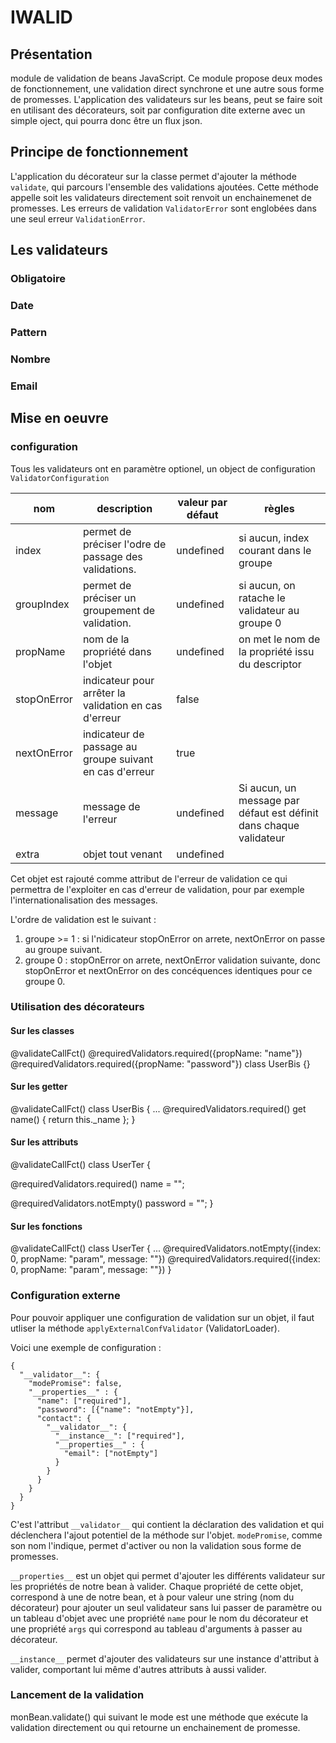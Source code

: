 # IWALID

## Présentation

module de validation de beans JavaScript. Ce module propose deux modes de fonctionnement, une validation direct synchrone et une autre sous forme de promesses.
L'application des validateurs sur les beans, peut se faire soit en utilisant des décorateurs, soit par configuration dite externe avec un simple oject, qui pourra donc
être un flux json.

## Principe de fonctionnement

L'application du décorateur sur la classe permet d'ajouter la méthode `validate`, qui parcours l'ensemble des validations ajoutées. Cette méthode appelle soit les validateurs directement soit renvoit un enchainemenet de promesses. Les erreurs de validation `ValidatorError` sont englobées dans une seul erreur `ValidationError`.

## Les validateurs

### Obligatoire

### Date

### Pattern

### Nombre

### Email

## Mise en oeuvre

### configuration

Tous les validateurs ont en paramètre optionel, un object de configuration `ValidatorConfiguration`

| nom        | description           | valeur par défaut  | règles
| ---------- | --------------------- | ------------------ | ------------------ |
| index | permet de préciser l'odre de passage des validations. | undefined  | si aucun, index courant dans le groupe
| groupIndex | permet de préciser un groupement de validation. | undefined | si aucun, on ratache le validateur au groupe 0
| propName | nom de la propriété dans l'objet | undefined | on met le nom de la propriété issu du descriptor |
| stopOnError | indicateur pour arrêter la validation en cas d'erreur | false | |
| nextOnError | indicateur de passage au groupe suivant en cas d'erreur | true | |
| message | message de l'erreur | undefined | Si aucun, un message par défaut est définit dans chaque validateur |
| extra | objet tout venant | undefined | <br> |

Cet objet est rajouté comme attribut de l'erreur de validation ce qui permettra de l'exploiter en cas d'erreur de validation, pour par exemple l'internationalisation des messages.

L'ordre de validation est le suivant :
1. groupe >= 1 : si l'nidicateur stopOnError on arrete, nextOnError on passe au groupe suivant.
2. groupe 0 : stopOnError on arrete, nextOnError validation suivante, donc stopOnError et nextOnError on des concéquences identiques pour ce groupe 0.

### Utilisation des décorateurs

#### Sur les classes

@validateCallFct()
@requiredValidators.required({propName: "name"})
@requiredValidators.required({propName: "password"})
class UserBis {}


#### Sur les getter

@validateCallFct()
class UserBis {
  ...
  @requiredValidators.required()
  get name() { return this.\_name };
}

#### Sur les attributs

@validateCallFct()
class UserTer {

  @requiredValidators.required()
  name = "";

  @requiredValidators.notEmpty()
  password = "";
}



#### Sur les fonctions

@validateCallFct()
class UserTer {
  ...
  @requiredValidators.notEmpty({index: 0, propName: "param", message: ""})
  @requiredValidators.required({index: 0, propName: "param", message: ""})
}

### Configuration externe

Pour pouvoir appliquer une configuration de validation sur un objet, il faut utliser la méthode `applyExternalConfValidator` (ValidatorLoader).

Voici une exemple de configuration :

```
{
  "__validator__": {
    "modePromise": false,
    "__properties__" : {
      "name": ["required"],
      "password": [{"name": "notEmpty"}],
      "contact": {
        "__validator__": {
          "__instance__": ["required"],
          "__properties__" : {
            "email": ["notEmpty"]
          }
        }
      }
    }
  }
}
```

C'est l'attribut `__validator__` qui contient la déclaration des validation et qui déclenchera l'ajout potentiel de la méthode sur l'objet. `modePromise`, comme son nom l'indique, permet d'activer ou non la validation sous forme de promesses.

 `__properties__` est un objet qui permet d'ajouter les différents validateur sur les propriétés de notre bean à valider. Chaque propriété de cette objet, correspond à une de notre bean, et à pour valeur une string (nom du décorateur) pour ajouter un seul validateur sans lui passer de paramètre ou un tableau d'objet avec une propriété `name` pour le nom du décorateur et une propriété `args` qui correspond au tableau d'arguments à passer au décorateur.

  `__instance__` permet d'ajouter des validateurs sur une instance d'attribut à valider, comportant lui même d'autres attributs à aussi valider.


### Lancement de la validation

monBean.validate() qui suivant le mode est une méthode que exécute la validation directement ou qui retourne un enchainement de promesse.
